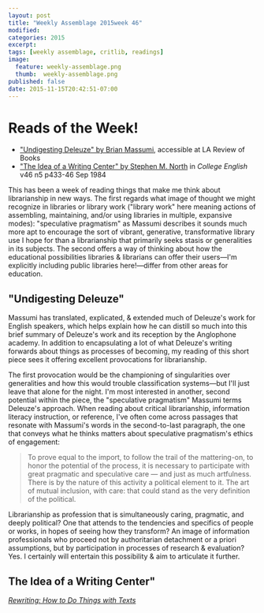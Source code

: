 ```yaml
---
layout: post
title: "Weekly Assemblage 2015week 46"
modified:
categories: 2015
excerpt:
tags: [weekly assemblage, critlib, readings]
image:
  feature: weekly-assemblage.png
  thumb:  weekly-assemblage.png
published: false
date: 2015-11-15T20:42:51-07:00
---
```

# Reads of the Week!   

- ["Undigesting Deleuze" by Brian Massumi](https://lareviewofbooks.org/essay/undigesting-deleuze/), accessible at LA Review of Books  
- ["The Idea of a Writing Center" by Stephen M. North](http://www.worldcat.org/title/the-idea-of-a-writing-center/oclc/425476890) in _College English_ v46 n5 p433-46 Sep 1984    

This has been a week of reading things that make me think about librarianship in new ways. The first regards what image of thought we might recognize in libraries or library work ("library work" here meaning actions of assembling, maintaining, and/or using libraries in multiple, expansive modes): "speculative pragmatism" as Massumi describes it sounds much more apt to encourage the sort of vibrant, generative, transformative library use I hope for than a librarianship that primarily seeks stasis or generalities in its subjects. The second offers a way of thinking about how the educational possibilities libraries & librarians can offer their users—I'm explicitly including public libraries here!—differ from other areas for education.   

## "Undigesting Deleuze"   

Massumi has translated, explicated, & extended much of Deleuze's work for English speakers, which helps explain how he can distill so much into this brief summary of Deleuze's work and its reception by the Anglophone academy. In addition to encapsulating a lot of what Deleuze's writing forwards about things as processes of becoming, my reading of this short piece sees it offering excellent provocations for librarianship.   

The first provocation would be the championing of singularities over generalities and how this would trouble classification systems—but I'll just leave that alone for the night. I'm most interested in another, second potential within the piece, the "speculative pragmatism" Massumi terms Deleuze's approach. When reading about critical librarianship, information literacy instruction, or reference, I've often come across passages that resonate with Massumi's words in the second-to-last paragraph, the one that conveys what he thinks matters about speculative pragmatism's ethics of engagement:    

> To prove equal to the import, to follow the trail of the mattering-on, to honor the potential of the process, it is necessary to participate with great pragmatic and speculative care — and just as much artfulness. There is by the nature of this activity a political element to it. The art of mutual inclusion, with care: that could stand as the very definition of the political.   

Librarianship as profession that is simultaneously caring, pragmatic, and deeply political? One that attends to the tendencies and specifics of people or works, in hopes of seeing how they transform? An image of information professionals who proceed not by authoritarian detachment or a priori assumptions, but by participation in processes of research & evaluation? Yes. I certainly will entertain this possibility & aim to articulate it further.    

## The Idea of a Writing Center"   


[_Rewriting: How to Do Things with Texts_](https:/worldcat.org/title/rewriting-how-to-do-things-with-texts/oclc/64065881&referer=brief_results)  


